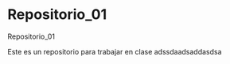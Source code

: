 Repositorio_01
==============

Repositorio_01

Este es un repositorio para trabajar en clase
adssdaadsaddasdsa
